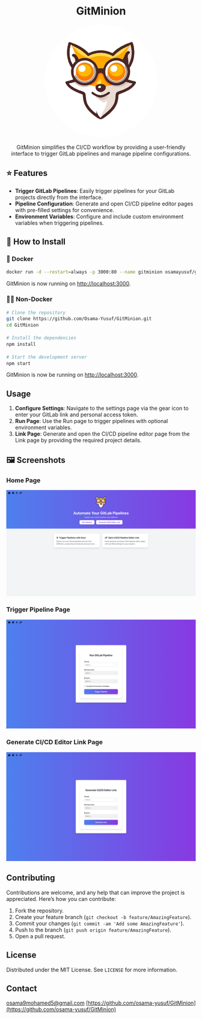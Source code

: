 <div align="center">
   <h1> GitMinion</h1>
    <img src="./public/gitminion.png" alt="Profile Image" style="border-radius: 50%; width: 300px; height: 300px; object-fit: cover;">
        <p>GitMinion simplifies the CI/CD workflow by providing a user-friendly interface to trigger GitLab pipelines and manage pipeline configurations.</p>
</div>

## ⭐ Features

- **Trigger GitLab Pipelines**: Easily trigger pipelines for your GitLab projects directly from the interface.
- **Pipeline Configuration**: Generate and open CI/CD pipeline editor pages with pre-filled settings for convenience.
- **Environment Variables**: Configure and include custom environment variables when triggering pipelines.

## 🔧 How to Install

### 🐳 Docker

```bash
docker run -d --restart=always -p 3000:80 --name gitminion osamayusuf/gitminion:1
```

GitMinion is now running on [http://localhost:3000](http://localhost:3000).

### 💪🏻 Non-Docker

```bash
# Clone the repository
git clone https://github.com/Osama-Yusuf/GitMinion.git
cd GitMinion

# Install the dependencies
npm install

# Start the development server
npm start
```

GitMinion is now be running on [http://localhost:3000](http://localhost:3000).

## Usage

1. **Configure Settings**: Navigate to the settings page via the gear icon to enter your GitLab link and personal access token.
2. **Run Page**: Use the Run page to trigger pipelines with optional environment variables.
3. **Link Page**: Generate and open the CI/CD pipeline editor page from the Link page by providing the required project details.

## 🖼 Screenshots

### Home Page

<img src="./screenshots/home.png" alt="Profile Image">

### Trigger Pipeline Page

<img src="./screenshots/run.png" alt="Profile Image">

### Generate CI/CD Editor Link Page

<img src="./screenshots/link.png" alt="Profile Image">

## Contributing

Contributions are welcome, and any help that can improve the project is appreciated. Here’s how you can contribute:

1. Fork the repository.
2. Create your feature branch (`git checkout -b feature/AmazingFeature`).
3. Commit your changes (`git commit -am 'Add some AmazingFeature'`).
4. Push to the branch (`git push origin feature/AmazingFeature`).
5. Open a pull request.

## License

Distributed under the MIT License. See `LICENSE` for more information.

## Contact

osama9mohamed5@gmail.com
[https://github.com/osama-yusuf/GitMinion](https://github.com/osama-yusuf/GitMinion)
